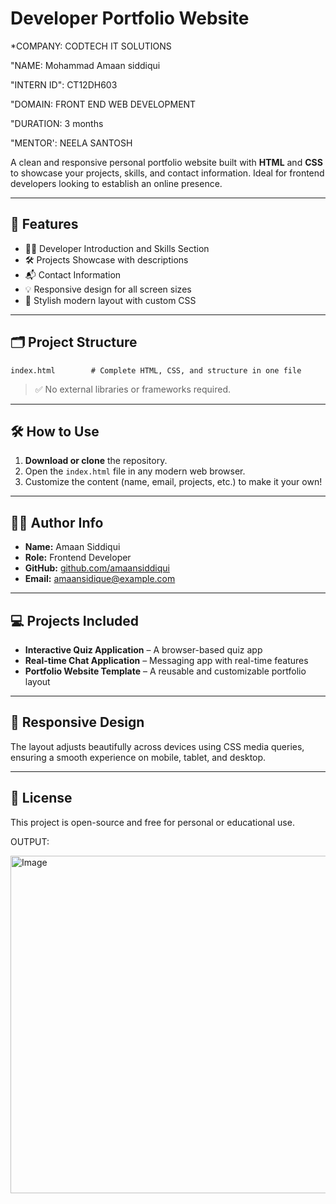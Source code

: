 # Developer Portfolio Website

*COMPANY: CODTECH IT SOLUTIONS

"NAME: Mohammad Amaan siddiqui

"INTERN ID": CT12DH603

"DOMAIN: FRONT END WEB DEVELOPMENT

"DURATION: 3 months

"MENTOR': NEELA SANTOSH



A clean and responsive personal portfolio website built with **HTML** and **CSS** to showcase your projects, skills, and contact information. Ideal for frontend developers looking to establish an online presence.

---

## 📌 Features

- 🧑‍💻 Developer Introduction and Skills Section
- 🛠️ Projects Showcase with descriptions
- 📬 Contact Information
- 💡 Responsive design for all screen sizes
- 🎨 Stylish modern layout with custom CSS

---

## 🗂️ Project Structure

```
index.html        # Complete HTML, CSS, and structure in one file
```

> ✅ No external libraries or frameworks required.

---

## 🛠️ How to Use

1. **Download or clone** the repository.
2. Open the `index.html` file in any modern web browser.
3. Customize the content (name, email, projects, etc.) to make it your own!

---

## 🧑‍🎨 Author Info

- **Name:** Amaan Siddiqui  
- **Role:** Frontend Developer  
- **GitHub:** [github.com/amaansiddiqui](https://github.com/amaansiddiqui)  
- **Email:** amaansidique@example.com

---

## 💻 Projects Included

- **Interactive Quiz Application** – A browser-based quiz app
- **Real-time Chat Application** – Messaging app with real-time features
- **Portfolio Website Template** – A reusable and customizable portfolio layout

---

## 📱 Responsive Design

The layout adjusts beautifully across devices using CSS media queries, ensuring a smooth experience on mobile, tablet, and desktop.

---

## 📄 License
This project is open-source and free for personal or educational use.


OUTPUT:

<img width="960" height="540" alt="Image" src="https://github.com/user-attachments/assets/f6c3402a-7df4-4d3b-bb33-a20a37da5acd" />


